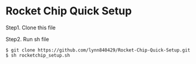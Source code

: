 # Rocket Chip Quick Setup
Step1. Clone this file

Step2. Run sh file
```
$ git clone https://github.com/lynn840429/Rocket-Chip-Quick-Setup.git
$ sh rocketchip_setup.sh
```
